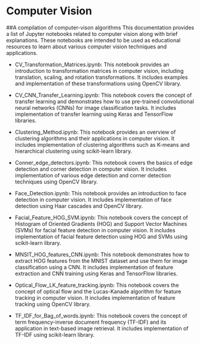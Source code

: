 # Computer Vision
##A compilation of computer-vison algorithms
This documentation provides a list of Jupyter notebooks related to computer vision along with brief explanations. These notebooks are intended to be used as educational resources to learn about various computer vision techniques and applications.

* CV_Transformation_Matrices.ipynb:
This notebook provides an introduction to transformation matrices in computer vision, including translation, scaling, and rotation transformations. It includes examples and implementation of these transformations using OpenCV library.

* CV_CNN_Transfer_Learning.ipynb:
This notebook covers the concept of transfer learning and demonstrates how to use pre-trained convolutional neural networks (CNNs) for image classification tasks. It includes implementation of transfer learning using Keras and TensorFlow libraries.

* Clustering_Method.ipynb:
This notebook provides an overview of clustering algorithms and their applications in computer vision. It includes implementation of clustering algorithms such as K-means and hierarchical clustering using scikit-learn library.

* Conner_edge_detectors.ipynb:
This notebook covers the basics of edge detection and corner detection in computer vision. It includes implementation of various edge detection and corner detection techniques using OpenCV library.

* Face_Detection.ipynb:
This notebook provides an introduction to face detection in computer vision. It includes implementation of face detection using Haar cascades and OpenCV library.

* Facial_Feature_HOG_SVM.ipynb:
This notebook covers the concept of Histogram of Oriented Gradients (HOG) and Support Vector Machines (SVMs) for facial feature detection in computer vision. It includes implementation of facial feature detection using HOG and SVMs using scikit-learn library.

* MNSIT_HOG_features_CNN.ipynb:
This notebook demonstrates how to extract HOG features from the MNIST dataset and use them for image classification using a CNN. It includes implementation of feature extraction and CNN training using Keras and TensorFlow libraries.

* Optical_Flow_LK_feature_tracking.ipynb:
This notebook covers the concept of optical flow and the Lucas-Kanade algorithm for feature tracking in computer vision. It includes implementation of feature tracking using OpenCV library.

* TF_IDF_for_Bag_of_words.ipynb:
This notebook covers the concept of term frequency-inverse document frequency (TF-IDF) and its application in text-based image retrieval. It includes implementation of TF-IDF using scikit-learn library.




